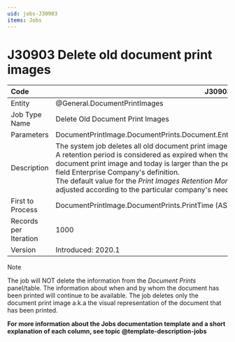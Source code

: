 ```yaml
---
uid: jobs-J30903
items: Jobs
---
```


# J30903 Deletе old document print images

| Code                  | J30903                                                       |
| :-------------------- | ------------------------------------------------------------ |
| Entity                | @General.DocumentPrintImages                                 |
| Job Type Name         | Deletе Old Document Print Images                             |
| Parameters            | DocumentPrintImage.DocumentPrints.Document.EnterpriseCompany.PrintImagesRetentionMonths |
| Description           | The system job deletes all old document print images, whose retention period has expired. <br> A retention period is considered as expired when the period between the print time of the document print image and today is larger than the period set in the *Print Images Retention Months* field Enterprise Company's definition. <br> The default value for the *Print Images Retention Months* field is 60 months but this period can be adjusted according to the particular company's needs. |
| First to Process      | DocumentPrintImage.DocumentPrints.PrintTime (ASC)            |
| Records per Iteration | 1000                                                         |
| Version               | Introduced: 2020.1                                           |

> [!Note]
> The job will NOT delete the information from the *Document Prints* panel/table. The information about when and by whom the document has been printed will continue to be available. The job deletes only the document print image a.k.a the visual representation of the document that has been printed.

**For more information about the Jobs documentation template and a short explanation of each column, see topic @template-description-jobs**
